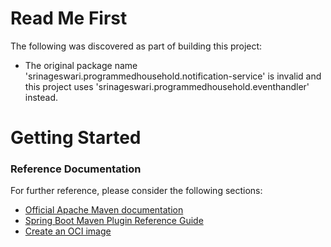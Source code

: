 # Read Me First
The following was discovered as part of building this project:

* The original package name 'srinageswari.programmedhousehold.notification-service' is invalid and this project uses 'srinageswari.programmedhousehold.eventhandler' instead.

# Getting Started

### Reference Documentation
For further reference, please consider the following sections:

* [Official Apache Maven documentation](https://maven.apache.org/guides/index.html)
* [Spring Boot Maven Plugin Reference Guide](https://docs.spring.io/spring-boot/docs/3.2.1/maven-plugin/reference/html/)
* [Create an OCI image](https://docs.spring.io/spring-boot/docs/3.2.1/maven-plugin/reference/html/#build-image)

